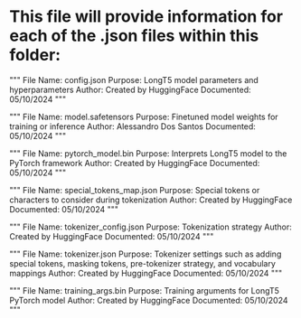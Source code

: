# This file will provide information for each of the .json files within this folder:
"""
File Name: config.json
Purpose: LongT5  model parameters and hyperparameters
Author: Created by HuggingFace
Documented: 05/10/2024
"""

"""
File Name: model.safetensors
Purpose: Finetuned model weights for training or inference
Author: Alessandro Dos Santos
Documented: 05/10/2024
"""

"""
File Name: pytorch_model.bin
Purpose: Interprets LongT5 model to the PyTorch framework
Author: Created by HuggingFace
Documented: 05/10/2024
"""

"""
File Name: special_tokens_map.json
Purpose: Special tokens or characters to consider during tokenization
Author: Created by HuggingFace
Documented: 05/10/2024
"""

"""
File Name: tokenizer_config.json
Purpose: Tokenization strategy
Author: Created by HuggingFace
Documented: 05/10/2024
"""

"""
File Name: tokenizer.json
Purpose: Tokenizer settings such as adding special tokens, masking tokens, pre-tokenizer strategy, and vocabulary mappings
Author: Created by HuggingFace
Documented: 05/10/2024
"""

"""
File Name: training_args.bin
Purpose: Training arguments for LongT5 PyTorch model
Author: Created by HuggingFace
Documented: 05/10/2024
"""